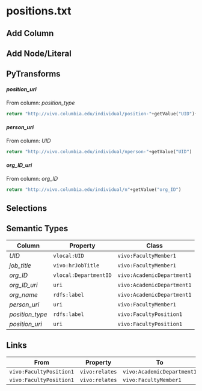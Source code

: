 # positions.txt

## Add Column

## Add Node/Literal

## PyTransforms
#### _position_uri_
From column: _position_type_
``` python
return "http://vivo.columbia.edu/individual/position-"+getValue("UID")+"_"+getValue("org_ID")+"_"+getValue("position_type").replace(" ","_")

```

#### _person_uri_
From column: _UID_
``` python
return "http://vivo.columbia.edu/individual/nperson-"+getValue("UID")
```

#### _org_ID_uri_
From column: _org_ID_
``` python
return "http://vivo.columbia.edu/individual/n"+getValue("org_ID")
```


## Selections

## Semantic Types
| Column | Property | Class |
|  ----- | -------- | ----- |
| _UID_ | `vlocal:UID` | `vivo:FacultyMember1`|
| _job_title_ | `vivo:hrJobTitle` | `vivo:FacultyMember1`|
| _org_ID_ | `vlocal:DepartmentID` | `vivo:AcademicDepartment1`|
| _org_ID_uri_ | `uri` | `vivo:AcademicDepartment1`|
| _org_name_ | `rdfs:label` | `vivo:AcademicDepartment1`|
| _person_uri_ | `uri` | `vivo:FacultyMember1`|
| _position_type_ | `rdfs:label` | `vivo:FacultyPosition1`|
| _position_uri_ | `uri` | `vivo:FacultyPosition1`|


## Links
| From | Property | To |
|  --- | -------- | ---|
| `vivo:FacultyPosition1` | `vivo:relates` | `vivo:AcademicDepartment1`|
| `vivo:FacultyPosition1` | `vivo:relates` | `vivo:FacultyMember1`|
